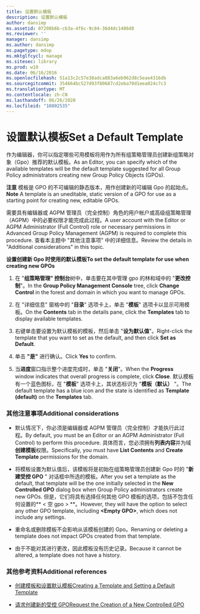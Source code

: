 ```yaml
---
title: 设置默认模板
description: 设置默认模板
author: dansimp
ms.assetid: 07208b6b-cb3a-4f6c-9c84-36d4dc1486d8
ms.reviewer: ''
manager: dansimp
ms.author: dansimp
ms.pagetype: mdop
ms.mktglfcycl: manage
ms.sitesec: library
ms.prod: w10
ms.date: 06/16/2016
ms.openlocfilehash: 51a13c2c57e38adca883a6eb962d8c5eae4316db
ms.sourcegitcommit: 354664bc527d93f80687cd2eba70d1eea024c7c3
ms.translationtype: MT
ms.contentlocale: zh-CN
ms.lasthandoff: 06/26/2020
ms.locfileid: "10802535"
---
```

# <span data-ttu-id="d67fd-103">设置默认模板</span><span class="sxs-lookup"><span data-stu-id="d67fd-103">Set a Default Template</span></span>


<span data-ttu-id="d67fd-104">作为编辑器，你可以指定哪些可用模板将用作为所有组策略管理员创建新组策略对象（Gpo）推荐的默认模板。</span><span class="sxs-lookup"><span data-stu-id="d67fd-104">As an Editor, you can specify which of the available templates will be the default template suggested for all Group Policy administrators creating new Group Policy Objects (GPOs).</span></span>

<span data-ttu-id="d67fd-105">**注意** 模板是 GPO 的不可编辑的静态版本，用作创建新的可编辑 Gpo 的起始点。</span><span class="sxs-lookup"><span data-stu-id="d67fd-105">**Note** A template is an uneditable, static version of a GPO for use as a starting point for creating new, editable GPOs.</span></span>

 

<span data-ttu-id="d67fd-106">需要具有编辑器或 AGPM 管理员（完全控制）角色的用户帐户或高级组策略管理（AGPM）中的必要权限才能完成此过程。</span><span class="sxs-lookup"><span data-stu-id="d67fd-106">A user account with the Editor or AGPM Administrator (Full Control) role or necessary permissions in Advanced Group Policy Management (AGPM) is required to complete this procedure.</span></span> <span data-ttu-id="d67fd-107">查看本主题中 "其他注意事项" 中的详细信息。</span><span class="sxs-lookup"><span data-stu-id="d67fd-107">Review the details in "Additional considerations" in this topic.</span></span>

**<span data-ttu-id="d67fd-108">设置创建新 Gpo 时使用的默认模板</span><span class="sxs-lookup"><span data-stu-id="d67fd-108">To set the default template for use when creating new GPOs</span></span>**

1.  <span data-ttu-id="d67fd-109">在 "**组策略管理" 控制台**树中，单击要在其中管理 gpo 的林和域中的 "**更改控制**"。</span><span class="sxs-lookup"><span data-stu-id="d67fd-109">In the **Group Policy Management Console** tree, click **Change Control** in the forest and domain in which you want to manage GPOs.</span></span>

2.  <span data-ttu-id="d67fd-110">在 "详细信息" 窗格中的 "**目录**" 选项卡上，单击 "**模板**" 选项卡以显示可用模板。</span><span class="sxs-lookup"><span data-stu-id="d67fd-110">On the **Contents** tab in the details pane, click the **Templates** tab to display available templates.</span></span>

3.  <span data-ttu-id="d67fd-111">右键单击要设置为默认模板的模板，然后单击 "**设为默认值**"。</span><span class="sxs-lookup"><span data-stu-id="d67fd-111">Right-click the template that you want to set as the default, and then click **Set as Default**.</span></span>

4.  <span data-ttu-id="d67fd-112">单击 **"是"** 进行确认。</span><span class="sxs-lookup"><span data-stu-id="d67fd-112">Click **Yes** to confirm.</span></span>

5.  <span data-ttu-id="d67fd-113">当**进度**窗口指示整个进度完成时，单击 "**关闭**"。</span><span class="sxs-lookup"><span data-stu-id="d67fd-113">When the **Progress** window indicates that overall progress is complete, click **Close**.</span></span> <span data-ttu-id="d67fd-114">默认模板有一个蓝色图标，在 "**模板**" 选项卡上，其状态标识为 "**模板（默认）** "。</span><span class="sxs-lookup"><span data-stu-id="d67fd-114">The default template has a blue icon and the state is identified as **Template (default)** on the **Templates** tab.</span></span>

### <span data-ttu-id="d67fd-115">其他注意事项</span><span class="sxs-lookup"><span data-stu-id="d67fd-115">Additional considerations</span></span>

-   <span data-ttu-id="d67fd-116">默认情况下，你必须是编辑器或 AGPM 管理员（完全控制）才能执行此过程。</span><span class="sxs-lookup"><span data-stu-id="d67fd-116">By default, you must be an Editor or an AGPM Administrator (Full Control) to perform this procedure.</span></span> <span data-ttu-id="d67fd-117">具体而言，您必须拥有**列表内容**并为域**创建模板**权限。</span><span class="sxs-lookup"><span data-stu-id="d67fd-117">Specifically, you must have **List Contents** and **Create Template** permissions for the domain.</span></span>

-   <span data-ttu-id="d67fd-118">将模板设置为默认值后，该模板将是初始在组策略管理员创建新 Gpo 时的 "**新建受控 GPO** " 对话框中所选的模板。</span><span class="sxs-lookup"><span data-stu-id="d67fd-118">After you set a template as the default, that template will be the one initially selected in the **New Controlled GPO** dialog box when Group Policy administrators create new GPOs.</span></span> <span data-ttu-id="d67fd-119">但是，它们将具有选择任何其他 GPO 模板的选项，包括不包含任何设置的\*\* &lt; 空 gpo &gt; \*\*。</span><span class="sxs-lookup"><span data-stu-id="d67fd-119">However, they will have the option to select any other GPO template, including **&lt;Empty GPO&gt;**, which does not include any settings.</span></span>

-   <span data-ttu-id="d67fd-120">重命名或删除模板不会影响从该模板创建的 Gpo。</span><span class="sxs-lookup"><span data-stu-id="d67fd-120">Renaming or deleting a template does not impact GPOs created from that template.</span></span>

-   <span data-ttu-id="d67fd-121">由于不能对其进行更改，因此模板没有历史记录。</span><span class="sxs-lookup"><span data-stu-id="d67fd-121">Because it cannot be altered, a template does not have a history.</span></span>

### <span data-ttu-id="d67fd-122">其他参考资料</span><span class="sxs-lookup"><span data-stu-id="d67fd-122">Additional references</span></span>

-   [<span data-ttu-id="d67fd-123">创建模板和设置默认模板</span><span class="sxs-lookup"><span data-stu-id="d67fd-123">Creating a Template and Setting a Default Template</span></span>](creating-a-template-and-setting-a-default-template-agpm40.md)

-   [<span data-ttu-id="d67fd-124">请求创建新的受控 GPO</span><span class="sxs-lookup"><span data-stu-id="d67fd-124">Request the Creation of a New Controlled GPO</span></span>](request-the-creation-of-a-new-controlled-gpo-agpm40.md)

 

 





